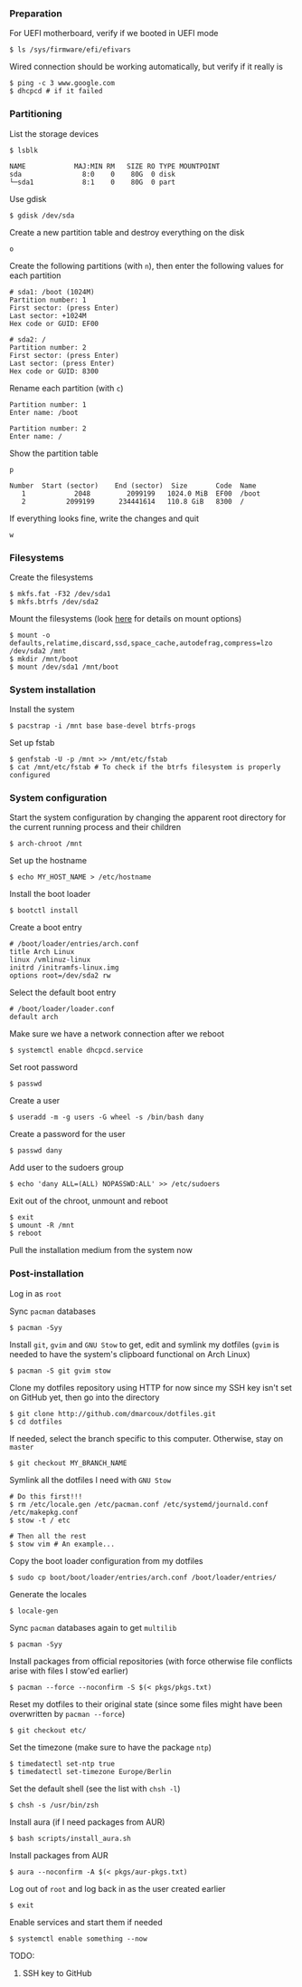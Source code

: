 ### Preparation

For UEFI motherboard, verify if we booted in UEFI mode
```
$ ls /sys/firmware/efi/efivars
```

Wired connection should be working automatically, but verify if it really is
```shell
$ ping -c 3 www.google.com
$ dhcpcd # if it failed
```

### Partitioning

List the storage devices
```
$ lsblk

NAME            MAJ:MIN RM   SIZE RO TYPE MOUNTPOINT
sda               8:0    0    80G  0 disk
└─sda1            8:1    0    80G  0 part
```

Use gdisk
```
$ gdisk /dev/sda
```

Create a new partition table and destroy everything on the disk
```
o
```

Create the following partitions (with `n`), then enter the following values for each partition
```
# sda1: /boot (1024M)
Partition number: 1
First sector: (press Enter)
Last sector: +1024M
Hex code or GUID: EF00
```

```
# sda2: /
Partition number: 2
First sector: (press Enter)
Last sector: (press Enter)
Hex code or GUID: 8300
```

Rename each partition (with `c`)
```
Partition number: 1
Enter name: /boot
```

```
Partition number: 2
Enter name: /
```

Show the partition table
```
p

Number  Start (sector)    End (sector)  Size       Code  Name
   1            2048         2099199   1024.0 MiB  EF00  /boot
   2          2099199      234441614   110.8 GiB   8300  /
```

If everything looks fine, write the changes and quit
```
w
```

### Filesystems

Create the filesystems
```
$ mkfs.fat -F32 /dev/sda1
$ mkfs.btrfs /dev/sda2
```

Mount the filesystems (look [here](https://btrfs.wiki.kernel.org/index.php/Mount_options) for details on mount options)
```
$ mount -o defaults,relatime,discard,ssd,space_cache,autodefrag,compress=lzo /dev/sda2 /mnt
$ mkdir /mnt/boot
$ mount /dev/sda1 /mnt/boot
```

### System installation

Install the system
```
$ pacstrap -i /mnt base base-devel btrfs-progs
```

Set up fstab
```
$ genfstab -U -p /mnt >> /mnt/etc/fstab
$ cat /mnt/etc/fstab # To check if the btrfs filesystem is properly configured
```

### System configuration

Start the system configuration by changing the apparent root directory for the current running process and their children
```
$ arch-chroot /mnt
```

Set up the hostname
```
$ echo MY_HOST_NAME > /etc/hostname
```

Install the boot loader
```
$ bootctl install
```

Create a boot entry
```shell
# /boot/loader/entries/arch.conf
title Arch Linux
linux /vmlinuz-linux
initrd /initramfs-linux.img
options root=/dev/sda2 rw
```

Select the default boot entry
```shell
# /boot/loader/loader.conf
default arch
```

Make sure we have a network connection after we reboot
```
$ systemctl enable dhcpcd.service
```

Set root password
```
$ passwd
```

Create a user
```
$ useradd -m -g users -G wheel -s /bin/bash dany
```

Create a password for the user
```
$ passwd dany
```

Add user to the sudoers group
```
$ echo 'dany ALL=(ALL) NOPASSWD:ALL' >> /etc/sudoers
```

Exit out of the chroot, unmount and reboot
```
$ exit
$ umount -R /mnt
$ reboot
```

Pull the installation medium from the system now

### Post-installation

Log in as `root`

Sync `pacman` databases
```
$ pacman -Syy
```

Install `git`, `gvim` and `GNU Stow` to get, edit and symlink my dotfiles (`gvim` is needed to have the system's clipboard functional on Arch Linux)
```
$ pacman -S git gvim stow
```

Clone my dotfiles repository using HTTP for now since my SSH key isn't set on GitHub yet, then go into the directory
```
$ git clone http://github.com/dmarcoux/dotfiles.git
$ cd dotfiles
```

If needed, select the branch specific to this computer. Otherwise, stay on `master`
```
$ git checkout MY_BRANCH_NAME
```

Symlink all the dotfiles I need with `GNU Stow`
```shell
# Do this first!!!
$ rm /etc/locale.gen /etc/pacman.conf /etc/systemd/journald.conf /etc/makepkg.conf
$ stow -t / etc

# Then all the rest
$ stow vim # An example...
```

Copy the boot loader configuration from my dotfiles
```
$ sudo cp boot/boot/loader/entries/arch.conf /boot/loader/entries/
```

Generate the locales
```
$ locale-gen
```

Sync `pacman` databases again to get `multilib`
```
$ pacman -Syy
```

Install packages from official repositories (with force otherwise file conflicts arise with files I stow'ed earlier)
```
$ pacman --force --noconfirm -S $(< pkgs/pkgs.txt)
```

Reset my dotfiles to their original state (since some files might have been overwritten by `pacman --force`)
```
$ git checkout etc/
```

Set the timezone (make sure to have the package `ntp`)
```
$ timedatectl set-ntp true
$ timedatectl set-timezone Europe/Berlin
```

Set the default shell (see the list with `chsh -l`)
```
$ chsh -s /usr/bin/zsh
```

Install aura (if I need packages from AUR)
```
$ bash scripts/install_aura.sh
```

Install packages from AUR
```
$ aura --noconfirm -A $(< pkgs/aur-pkgs.txt)
```

Log out of `root` and log back in as the user created earlier
```
$ exit
```

Enable services and start them if needed
```
$ systemctl enable something --now
```

TODO:
1. SSH key to GitHub

